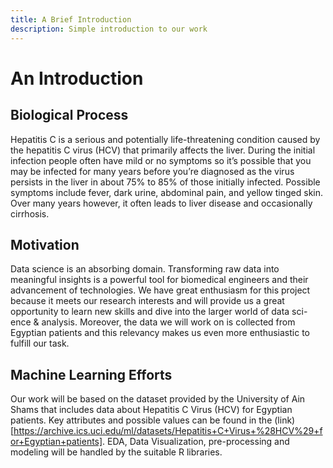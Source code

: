 ```yaml
---
title: A Brief Introduction
description: Simple introduction to our work
---
```


# An Introduction

## Biological Process

Hepatitis C is a serious and potentially life-threatening
condition caused by the hepatitis C virus (HCV) that primarily affects the liver. During the initial infection people
often have mild or no symptoms so it’s possible that you
may be infected for many years before you’re diagnosed as
the virus persists in the liver in about 75% to 85% of those
initially infected. Possible symptoms include fever, dark
urine, abdominal pain, and yellow tinged skin. Over many
years however, it often leads to liver disease and occasionally cirrhosis.


## Motivation

Data science is an absorbing domain. Transforming raw
data into meaningful insights is a powerful tool for biomedical engineers and their advancement of technologies. We
have great enthusiasm for this project because it meets our
research interests and will provide us a great opportunity to
learn new skills and dive into the larger world of data sci-
ence & analysis. Moreover, the data we will work on is
collected from Egyptian patients and this relevancy makes
us even more enthusiastic to fulfill our task.

## Machine Learning Efforts

Our work will be based on the dataset provided by the
University of Ain Shams that includes data about Hepatitis
C Virus (HCV) for Egyptian patients. Key attributes and
possible values can be found in the (link)[https://archive.ics.uci.edu/ml/datasets/Hepatitis+C+Virus+%28HCV%29+for+Egyptian+patients]. EDA, Data Visualization, pre-processing and modeling will be handled by
the suitable R libraries.